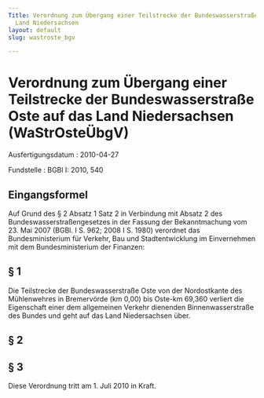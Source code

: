 ```yaml
---
Title: Verordnung zum Übergang einer Teilstrecke der Bundeswasserstraße Oste auf das
  Land Niedersachsen
layout: default
slug: wastroste_bgv

---
```


# Verordnung zum Übergang einer Teilstrecke der Bundeswasserstraße Oste auf das Land Niedersachsen (WaStrOsteÜbgV)

Ausfertigungsdatum
:   2010-04-27

Fundstelle
:   BGBl I: 2010, 540


## Eingangsformel

Auf Grund des § 2 Absatz 1 Satz 2 in Verbindung mit Absatz 2 des
Bundeswasserstraßengesetzes in der Fassung der Bekanntmachung vom 23.
Mai 2007 (BGBl. I S. 962; 2008 I S. 1980) verordnet das
Bundesministerium für Verkehr, Bau und Stadtentwicklung im
Einvernehmen mit dem Bundesministerium der Finanzen:


## § 1

Die Teilstrecke der Bundeswasserstraße Oste von der Nordostkante des
Mühlenwehres in Bremervörde (km 0,00) bis Oste-km 69,360 verliert die
Eigenschaft einer dem allgemeinen Verkehr dienenden Binnenwasserstraße
des Bundes und geht auf das Land Niedersachsen über.


## § 2



## § 3

Diese Verordnung tritt am 1. Juli 2010 in Kraft.

